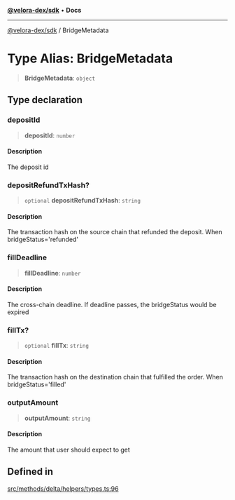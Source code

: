 [**@velora-dex/sdk**](../README.md) • **Docs**

***

[@velora-dex/sdk](../globals.md) / BridgeMetadata

# Type Alias: BridgeMetadata

> **BridgeMetadata**: `object`

## Type declaration

### depositId

> **depositId**: `number`

#### Description

The deposit id

### depositRefundTxHash?

> `optional` **depositRefundTxHash**: `string`

#### Description

The transaction hash on the source chain that refunded the deposit. When bridgeStatus='refunded'

### fillDeadline

> **fillDeadline**: `number`

#### Description

The cross-chain deadline. If deadline passes, the bridgeStatus would be expired

### fillTx?

> `optional` **fillTx**: `string`

#### Description

The transaction hash on the destination chain that fulfilled the order. When bridgeStatus='filled'

### outputAmount

> **outputAmount**: `string`

#### Description

The amount that user should expect to get

## Defined in

[src/methods/delta/helpers/types.ts:96](https://github.com/VeloraDEX/paraswap-sdk/blob/feat/velora/src/methods/delta/helpers/types.ts#L96)
